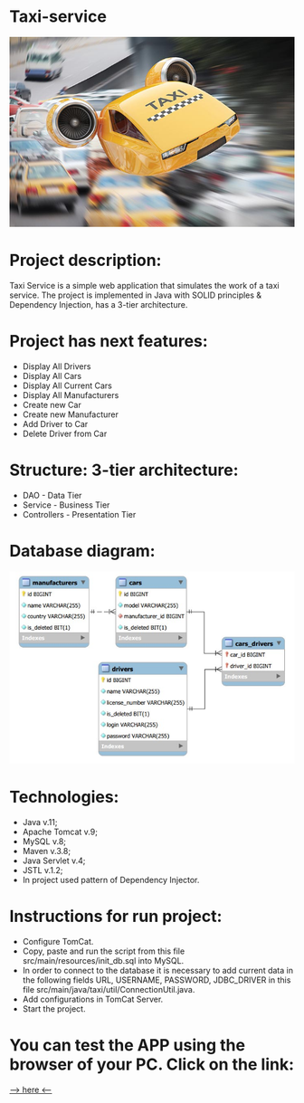 ﻿# Taxi-service
![taxi_fly.jpg](taxi_fly.jpg)

# Project description:
Taxi Service is a simple web application that simulates the work of a taxi service.
The project is implemented in Java with SOLID principles & Dependency Injection, has a 3-tier architecture.

# Project has next features:
- Display All Drivers
- Display All Cars
- Display All Current Cars
- Display All Manufacturers
- Create new Car
- Create new Manufacturer
- Add Driver to Car
- Delete Driver from Car

# Structure: 3-tier architecture:
- DAO - Data Tier
- Service - Business Tier
- Controllers - Presentation Tier

# Database diagram:
![diagram.jpg](diagram.jpg)

# Technologies:
- Java v.11;
- Apache Tomcat v.9;
- MySQL v.8;
- Maven v.3.8;
- Java Servlet v.4;
- JSTL v.1.2;
- In project used pattern of Dependency Injector.

# Instructions for run project:
- Configure TomСat.
- Copy, paste and run the script from this file src/main/resources/init_db.sql into MySQL. 
- In order to connect to the database it is necessary to add current data in the following fields URL, USERNAME, PASSWORD, JDBC_DRIVER in this file src/main/java/taxi/util/ConnectionUtil.java.
- Add configurations in TomCat Server.
- Start the project.

# You can test the APP using the browser of your PC. Click on the link:
[--> here <--](https://service-taxi-nba.herokuapp.com)
